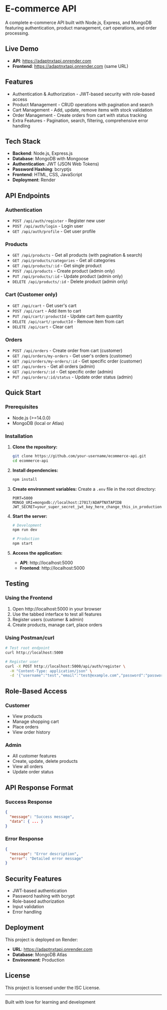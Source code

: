 # E-commerce API

A complete e-commerce API built with Node.js, Express, and MongoDB featuring authentication, product management, cart operations, and order processing.

## Live Demo

- **API**: https://adaptnxtapi.onrender.com
- **Frontend**: https://adaptnxtapi.onrender.com (same URL)

## Features

- Authentication & Authorization - JWT-based security with role-based access
- Product Management - CRUD operations with pagination and search
- Cart Management - Add, update, remove items with stock validation
- Order Management - Create orders from cart with status tracking
- Extra Features - Pagination, search, filtering, comprehensive error handling

## Tech Stack

- **Backend**: Node.js, Express.js
- **Database**: MongoDB with Mongoose
- **Authentication**: JWT (JSON Web Tokens)
- **Password Hashing**: bcryptjs
- **Frontend**: HTML, CSS, JavaScript
- **Deployment**: Render

## API Endpoints

### Authentication

- `POST /api/auth/register` - Register new user
- `POST /api/auth/login` - Login user
- `GET /api/auth/profile` - Get user profile

### Products

- `GET /api/products` - Get all products (with pagination & search)
- `GET /api/products/categories` - Get all categories
- `GET /api/products/:id` - Get single product
- `POST /api/products` - Create product (admin only)
- `PUT /api/products/:id` - Update product (admin only)
- `DELETE /api/products/:id` - Delete product (admin only)

### Cart (Customer only)

- `GET /api/cart` - Get user's cart
- `POST /api/cart` - Add item to cart
- `PUT /api/cart/:productId` - Update cart item quantity
- `DELETE /api/cart/:productId` - Remove item from cart
- `DELETE /api/cart` - Clear cart

### Orders

- `POST /api/orders` - Create order from cart (customer)
- `GET /api/orders/my-orders` - Get user's orders (customer)
- `GET /api/orders/my-orders/:id` - Get specific order (customer)
- `GET /api/orders` - Get all orders (admin)
- `GET /api/orders/:id` - Get specific order (admin)
- `PUT /api/orders/:id/status` - Update order status (admin)

## Quick Start

### Prerequisites

- Node.js (>=14.0.0)
- MongoDB (local or Atlas)

### Installation

1. **Clone the repository:**

   ```bash
   git clone https://github.com/your-username/ecommerce-api.git
   cd ecommerce-api
   ```

2. **Install dependencies:**

   ```bash
   npm install
   ```

3. **Create environment variables:**
   Create a `.env` file in the root directory:

   ```
   PORT=5000
   MONGO_URI=mongodb://localhost:27017/ADAPTNXTAPIDB
   JWT_SECRET=your_super_secret_jwt_key_here_change_this_in_production
   ```

4. **Start the server:**

   ```bash
   # Development
   npm run dev

   # Production
   npm start
   ```

5. **Access the application:**
   - **API**: http://localhost:5000
   - **Frontend**: http://localhost:5000

## Testing

### Using the Frontend

1. Open http://localhost:5000 in your browser
2. Use the tabbed interface to test all features
3. Register users (customer & admin)
4. Create products, manage cart, place orders

### Using Postman/curl

```bash
# Test root endpoint
curl http://localhost:5000

# Register user
curl -X POST http://localhost:5000/api/auth/register \
  -H "Content-Type: application/json" \
  -d '{"username":"test","email":"test@example.com","password":"password123","role":"customer"}'
```

## Role-Based Access

### Customer

- View products
- Manage shopping cart
- Place orders
- View order history

### Admin

- All customer features
- Create, update, delete products
- View all orders
- Update order status

## API Response Format

### Success Response

```json
{
  "message": "Success message",
  "data": { ... }
}
```

### Error Response

```json
{
  "message": "Error description",
  "error": "Detailed error message"
}
```

## Security Features

- JWT-based authentication
- Password hashing with bcrypt
- Role-based authorization
- Input validation
- Error handling

## Deployment

This project is deployed on Render:

- **URL**: https://adaptnxtapi.onrender.com
- **Database**: MongoDB Atlas
- **Environment**: Production

## License

This project is licensed under the ISC License.

---

Built with love for learning and development
